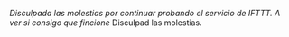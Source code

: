 *Disculpada las molestias por continuar probando el servicio de IFTTT. A ver si consigo que fincione* Disculpad las molestias.
